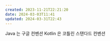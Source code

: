```yaml
---
created: 2023-11-21T22:21:20
date: 2024-03-03T11:41
updated: 2024-03-31T22:43
---
```

Java 는 구글 컨벤션
Kotlin 은 코틀린 스탠다드 컨벤션